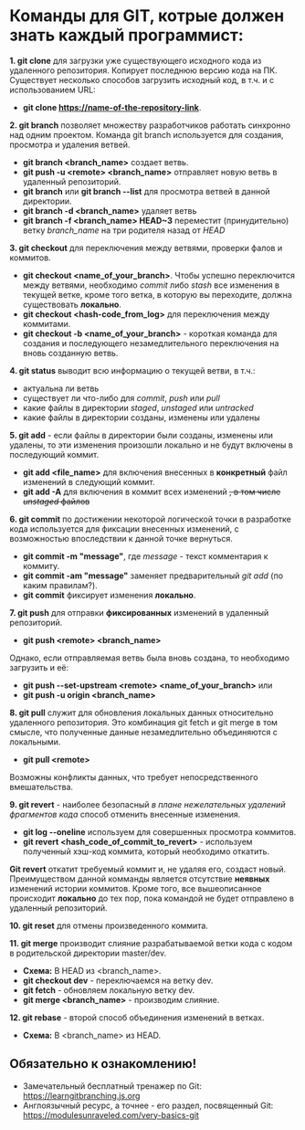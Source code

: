 #  Команды для GIT, котрые должен знать каждый программист:
**1. git clone** для загрузки уже существующего исходного кода из удаленного репозитория. Копирует последнюю версию кода на ПК. Существует несколько способов загрузить исходный код, в т.ч. и с использованием URL:

* **git clone <https://name-of-the-repository-link>**.
 
**2. git branch** позволяет множеству разработчиков работать синхронно над одним проектом. Команда git branch используется для создания, просмотра и удаления ветвей.

* **git branch <branch_name>** создает ветвь.
* **git push -u <remotе> <branch_name>** отправляет новую ветвь в удаленный репозиторий.
* **git branch** или **git branch --list** для просмотра ветвей в данной директории.
* **git branch -d <branch_name>** удаляет ветвь
* **git branch -f <branch_name> HEAD~3** переместит (принудительно) ветку *branch_name* на три родителя назад от *HEAD*

**3. git checkout** для переключения между ветвями, проверки фалов и коммитов.
 * **git checkout <name_of_your_branch>**. Чтобы успешно переключится между ветвями, необходимо *commit* либо *stash* все изменения в текущей ветке, кроме того ветка, в которую вы переходите, должна существовать **локально**.
 * **git checkout <hash-code_from_log>** для переключения между коммитами.
 * **git checkout -b <name_of_your_branch>** - короткая команда для создания и последующего незамедлительного переключения на вновь созданную ветвь.
  
 **4. git status** выводит всю информацию о текущей ветви, в т.ч.:
 - актуальна ли ветвь
 - существует ли что-либо для *commit*, *push* или *pull*
 - какие файлы в директории *staged*, *unstaged* или *untracked*
  - какие файлы в директории созданы, изменены или удалены

**5. git add** - если файлы в директории были созданы, изменены или удалены, то эти изменения произошли локально и не будут включены в последующий коммит.

* **git add <file_name>** для включения внесенных в **конкретный** файл изменений в следующий коммит.
* **git add -A** для включения в коммит всех изменений ~~, в том числе *unstaged* файлов~~
 
**6. git commit** по достижении некоторой логической точки в разработке кода используется для фиксации внесенных изменений, с возможностью впоследствии к данной точке вернуться.

* **git commit -m "message"**, где *message* - текст комментария к коммиту.
* **git commit -am "message"** заменяет предварительный *git add* (по каким правилам?).
* **git commit** фиксирует изменения **локально**.

**7. git push** для отправки **фиксированных** изменений в удаленный репозиторий.

* **git push <remotе> <branch_name>**

Однако, если отправляемая ветвь была вновь создана, то необходимо загрузить и её:

* **git push --set-upstream <remotе> <name_of_your_branch>** или 
* **git push -u origin <branch_name>**
  
**8. git pull** служит для обновления локальных данных относительно удаленного репозитория. Это комбинация git fetch и git merge в том смысле, что полученные данные незамедлительно объединяются с локальными.

* **git pull <remotе>**

Возможны конфликты данных, что требует непосредственного вмешательства.

**9. git revert** - наиболее безопасный *в плане нежелательных удалений фрагментов кода* способ отменить внесенные изменения.
* **git log --oneline** используем для совершенных просмотра коммитов.
* **git revert <hash_code_of_commit_to_revert>** - используем полученный хэш-код коммита, который необходимо откатить.

**Git revert** откатит требуемый коммит и, не удаляя его, создаст новый. Преимуществом данной комманды является отсутствие **неявных** изменений истории коммитов. Кроме того, все вышеописанное происходит **локально** до тех пор, пока командой не будет отправлено в удаленный репозиторий.


**10. git reset** для отмены произведенного коммита.

**11. git merge** производит слияние разрабатываемой ветки кода с кодом в родительской директории master/dev.

*  **Схема:** В HEAD из <branch_name>.
* **git checkout dev** - переключаемся на ветку dev.
* **git fetch** - обновляем локальную ветку dev.
* **git merge <branch_name>** - производим слияние.

**12. git rebase** - второй способ объединения изменений в ветках.

*  **Схема:** В <branch_name> из HEAD.

## **Обязательно к ознакомлению!**
* Замечательный бесплатный тренажер по Git: <https://learngitbranching.js.org>
* Англоязычный ресурс, а точнее - его раздел, посвященный Git:
<https://modulesunraveled.com/very-basics-git>